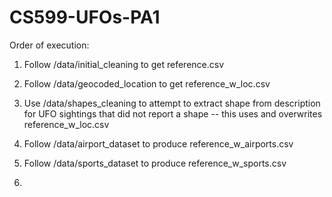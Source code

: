 # CS599-UFOs-PA1

Order of execution:
1) Follow /data/initial_cleaning to get reference.csv

2) Follow /data/geocoded_location to get reference_w_loc.csv

3) Use /data/shapes_cleaning to attempt to extract shape from description for UFO sightings that did not report a shape -- this uses and overwrites reference_w_loc.csv

4) Follow /data/airport_dataset to produce reference_w_airports.csv

5) Follow /data/sports_dataset to produce reference_w_sports.csv

6)
